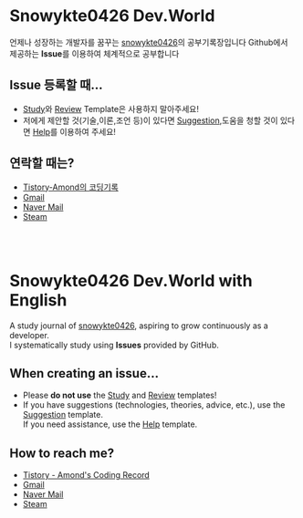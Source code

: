 # Snowykte0426 Dev.World
언제나 성장하는 개발자를 꿈꾸는 [snowykte0426](https://github.com/snowykte0426)의 공부기록장입니다
Github에서 제공하는 **Issue**를 이용하여 체계적으로 공부합니다

## Issue 등록할 때...
+ [Study](https://github.com/snowykte0426/todo/blob/main/.github/ISSUE_TEMPLATE/study.md)와 [Review](https://github.com/snowykte0426/todo/blob/main/.github/ISSUE_TEMPLATE/review.md) Template은 사용하지 말아주세요!
+ 저에게 제안할 것(기술,이론,조언 등)이 있다면 [Suggestion](https://github.com/snowykte0426/todo/blob/main/.github/ISSUE_TEMPLATE/suggestion.md),도움을 청할 것이 있다면 [Help](https://github.com/snowykte0426/todo/blob/main/.github/ISSUE_TEMPLATE/help.md)를 이용하여 주세요!

## 연락할 때는?
+ [Tistory-Amond의 코딩기록](https://amond-codingredord.tistory.com)
+ [Gmail](mailto:s24058@gsm.hs.kr)
+ [Naver Mail](mailto:snowykte0426@naver.com)
+ [Steam](https://steamcommunity.com/id/Kimtaeeanjjab4044/)

<br><br>

# Snowykte0426 Dev.World with English
A study journal of [snowykte0426](https://github.com/snowykte0426), aspiring to grow continuously as a developer.  
I systematically study using **Issues** provided by GitHub.

## When creating an issue...
+ Please **do not use** the [Study](https://github.com/snowykte0426/todo/blob/main/.github/ISSUE_TEMPLATE/study.md) and [Review](https://github.com/snowykte0426/todo/blob/main/.github/ISSUE_TEMPLATE/review.md) templates!  
+ If you have suggestions (technologies, theories, advice, etc.), use the [Suggestion](https://github.com/snowykte0426/todo/blob/main/.github/ISSUE_TEMPLATE/suggestion.md) template.  
  If you need assistance, use the [Help](https://github.com/snowykte0426/todo/blob/main/.github/ISSUE_TEMPLATE/help.md) template.

## How to reach me?
+ [Tistory - Amond's Coding Record](https://amond-codingredord.tistory.com)  
+ [Gmail](mailto:s24058@gsm.hs.kr)
+ [Naver Mail](mailto:snowykte0426@naver.com)
+ [Steam](https://steamcommunity.com/id/Kimtaeeanjjab4044/)  
